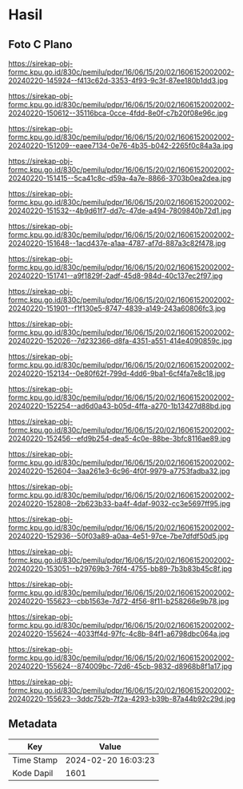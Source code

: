 # Hasil

## Foto C Plano

https://sirekap-obj-formc.kpu.go.id/830c/pemilu/pdpr/16/06/15/20/02/1606152002002-20240220-145924--f413c62d-3353-4f93-9c3f-87ee180b1dd3.jpg

https://sirekap-obj-formc.kpu.go.id/830c/pemilu/pdpr/16/06/15/20/02/1606152002002-20240220-150612--35116bca-0cce-4fdd-8e0f-c7b20f08e96c.jpg

https://sirekap-obj-formc.kpu.go.id/830c/pemilu/pdpr/16/06/15/20/02/1606152002002-20240220-151209--eaee7134-0e76-4b35-b042-2265f0c84a3a.jpg

https://sirekap-obj-formc.kpu.go.id/830c/pemilu/pdpr/16/06/15/20/02/1606152002002-20240220-151415--5ca41c8c-d59a-4a7e-8866-3703b0ea2dea.jpg

https://sirekap-obj-formc.kpu.go.id/830c/pemilu/pdpr/16/06/15/20/02/1606152002002-20240220-151532--4b9d61f7-dd7c-47de-a494-7809840b72d1.jpg

https://sirekap-obj-formc.kpu.go.id/830c/pemilu/pdpr/16/06/15/20/02/1606152002002-20240220-151648--1acd437e-a1aa-4787-af7d-887a3c82f478.jpg

https://sirekap-obj-formc.kpu.go.id/830c/pemilu/pdpr/16/06/15/20/02/1606152002002-20240220-151741--a9f1829f-2adf-45d8-984d-40c137ec2f97.jpg

https://sirekap-obj-formc.kpu.go.id/830c/pemilu/pdpr/16/06/15/20/02/1606152002002-20240220-151901--f1f130e5-8747-4839-a149-243a60806fc3.jpg

https://sirekap-obj-formc.kpu.go.id/830c/pemilu/pdpr/16/06/15/20/02/1606152002002-20240220-152026--7d232366-d8fa-4351-a551-414e4090859c.jpg

https://sirekap-obj-formc.kpu.go.id/830c/pemilu/pdpr/16/06/15/20/02/1606152002002-20240220-152134--0e80f62f-799d-4dd6-9ba1-6cf4fa7e8c18.jpg

https://sirekap-obj-formc.kpu.go.id/830c/pemilu/pdpr/16/06/15/20/02/1606152002002-20240220-152254--ad6d0a43-b05d-4ffa-a270-1b13427d88bd.jpg

https://sirekap-obj-formc.kpu.go.id/830c/pemilu/pdpr/16/06/15/20/02/1606152002002-20240220-152456--efd9b254-dea5-4c0e-88be-3bfc8116ae89.jpg

https://sirekap-obj-formc.kpu.go.id/830c/pemilu/pdpr/16/06/15/20/02/1606152002002-20240220-152604--3aa261e3-6c96-4f0f-9979-a7753fadba32.jpg

https://sirekap-obj-formc.kpu.go.id/830c/pemilu/pdpr/16/06/15/20/02/1606152002002-20240220-152808--2b623b33-ba4f-4daf-9032-cc3e5697ff95.jpg

https://sirekap-obj-formc.kpu.go.id/830c/pemilu/pdpr/16/06/15/20/02/1606152002002-20240220-152936--50f03a89-a0aa-4e51-97ce-7be7dfdf50d5.jpg

https://sirekap-obj-formc.kpu.go.id/830c/pemilu/pdpr/16/06/15/20/02/1606152002002-20240220-153051--b29769b3-76f4-4755-bb89-7b3b83b45c8f.jpg

https://sirekap-obj-formc.kpu.go.id/830c/pemilu/pdpr/16/06/15/20/02/1606152002002-20240220-155623--cbb1563e-7d72-4f56-8f11-b258266e9b78.jpg

https://sirekap-obj-formc.kpu.go.id/830c/pemilu/pdpr/16/06/15/20/02/1606152002002-20240220-155624--4033ff4d-97fc-4c8b-84f1-a6798dbc064a.jpg

https://sirekap-obj-formc.kpu.go.id/830c/pemilu/pdpr/16/06/15/20/02/1606152002002-20240220-155624--874009bc-72d6-45cb-9832-d8968b8f1a17.jpg

https://sirekap-obj-formc.kpu.go.id/830c/pemilu/pdpr/16/06/15/20/02/1606152002002-20240220-155623--3ddc752b-7f2a-4293-b39b-87a44b92c29d.jpg


## Metadata

| Key        | Value               |
| ---------- | ------------------- |
| Time Stamp | 2024-02-20 16:03:23 |
| Kode Dapil | 1601                |



